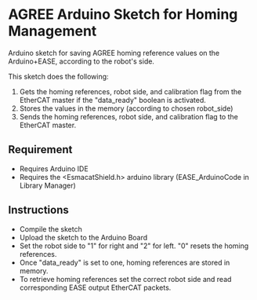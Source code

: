 # AGREE Arduino Sketch for Homing Management

Arduino sketch for saving AGREE homing reference values on the Arduino+EASE, according to the robot's side.

  This sketch does the following:
  1) Gets the homing references, robot side, and calibration flag from the EtherCAT master if the "data_ready" boolean is activated.
  2) Stores the values in the memory (according to chosen robot_side)
  3) Sends the homing references, robot side, and calibration flag to the EtherCAT master.

## Requirement

- Requires Arduino IDE
- Requires the <EsmacatShield.h> arduino library (EASE_ArduinoCode in Library Manager)

## Instructions

- Compile the sketch
- Upload the sketch to the Arduino Board
- Set the robot side to "1" for right and "2" for left. "0" resets the homing references.
- Once "data_ready" is set to one, homing references are stored in memory.
- To retrieve homing references set the correct robot side and read corresponding EASE output EtherCAT packets.



